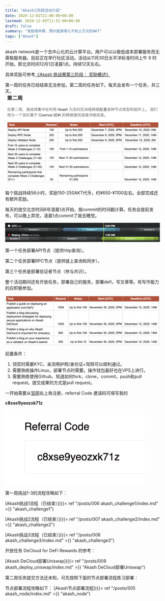```yaml
---
title: "Akash三阶段活动介绍"
date: 2020-12-01T21:00:00+08:00
lastmod: 2020-12-05T11:52:00+08:00
draft: false
summary: "奖励很丰厚，预计能获得几千到上万元的AKT"
tags: ["Akash"]
---
```


akash network是一个去中心化的云计算平台。用户可以以极低成本部署服务而无需租服务器。目前正在举行社区活动。活动从11月30日太平洋标准时间上午 9 时开始，即北京时间12月1日凌晨1点。持续12天左右。

具体奖励可参考[《Akash 挑战赛第三阶段： 奖励概述》](https://akash.network/blog/akashian-%e6%8c%91%e6%88%98%e8%b5%9b%e7%ac%ac%e4%b8%89%e9%98%b6%e6%ae%b5%ef%bc%9a-%e5%a5%96%e5%8a%b1%e6%a6%82%e8%bf%b0/?lang=zh-hans)

第一周的任务已经结束无法参加，第二周的任务如下。每天会发布一个任务，共三天。
![](week2.png)

每个挑战持续56小时，奖励150-250AKT代币，约¥650-¥1100左右。全部完成还有额外奖励。

每天的提交北京时间8号凌晨1点开始，按commit的时间戳计算。任务会提前发布，可以晚上弄完，凌晨1点commit了就去睡觉。

![](time.png)

第一个任务部署API节点（提供http查询）。

第二个任务部署RPC节点（提供链上查询和同步）。

第三个任务是部署验证者节点（参与共识）。

整个活动期间还有开放任务，部署自己的服务，部署defi，写文章等。有写作能力的应积极参加。

![](write.png)

前置条件：

1. 领奖时需要KYC，亲测用护照/身份证+驾照可以顺利通过。
2. 需要熟练操作Linux，部署节点时需要。操作钱包最好也在VPS上进行。
3. 需要熟练使用Github，知道如何fork，clone，commit，push和pull request。提交成果的方式是pull request。

一开始需要从[官网](https://app.akash.network/signup?ref=c8xse9yeozxk71z)右上角注册，referral Code 邀请码可填写我的

**c8xse9yeozxk71z**

![](referral%20Code.png)


第一周挑战1-3的流程攻略如下：

[Akash挑战1流程（已结束）]({{< ref "/posts/006 akash_challenge1/index.md" >}} "akash_challenge1") 

[Akash挑战2流程（已结束）]({{< ref "/posts/007 akash_challenge2/index.md" >}} "akash_challenge2") 

[Akash挑战3流程（已结束）]({{< ref "/posts/008 akash_challenge3/index.md" >}} "akash_challenge3") 

开放任务 DeCloud for DeFi Rewards 的参考：

[Akash DeCloud部署Uniswap]({{< ref "/posts/009 akash_deploy_uniswap/index.md" >}} "Akash DeCloud部署Uniswap") 

第二周任务提交方法还未知，可先按照下面的节点部署流程练习部署：

节点部署流程攻略如下：
[Akash节点部署流程]({{< ref "/posts/005 akash_node/index.md" >}} "akash_node") 

